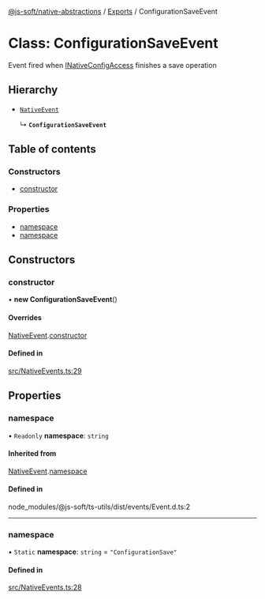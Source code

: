 [@js-soft/native-abstractions](../README.md) / [Exports](../modules.md) / ConfigurationSaveEvent

# Class: ConfigurationSaveEvent

Event fired when [INativeConfigAccess](../interfaces/INativeConfigAccess.md) finishes a save operation

## Hierarchy

- [`NativeEvent`](NativeEvent.md)

  ↳ **`ConfigurationSaveEvent`**

## Table of contents

### Constructors

- [constructor](ConfigurationSaveEvent.md#constructor)

### Properties

- [namespace](ConfigurationSaveEvent.md#namespace)
- [namespace](ConfigurationSaveEvent.md#namespace)

## Constructors

### constructor

• **new ConfigurationSaveEvent**()

#### Overrides

[NativeEvent](NativeEvent.md).[constructor](NativeEvent.md#constructor)

#### Defined in

[src/NativeEvents.ts:29](https://github.com/js-soft/ts-native-access/blob/dceb9d6/packages/abstractions/src/NativeEvents.ts#L29)

## Properties

### namespace

• `Readonly` **namespace**: `string`

#### Inherited from

[NativeEvent](NativeEvent.md).[namespace](NativeEvent.md#namespace)

#### Defined in

node_modules/@js-soft/ts-utils/dist/events/Event.d.ts:2

___

### namespace

▪ `Static` **namespace**: `string` = `"ConfigurationSave"`

#### Defined in

[src/NativeEvents.ts:28](https://github.com/js-soft/ts-native-access/blob/dceb9d6/packages/abstractions/src/NativeEvents.ts#L28)
